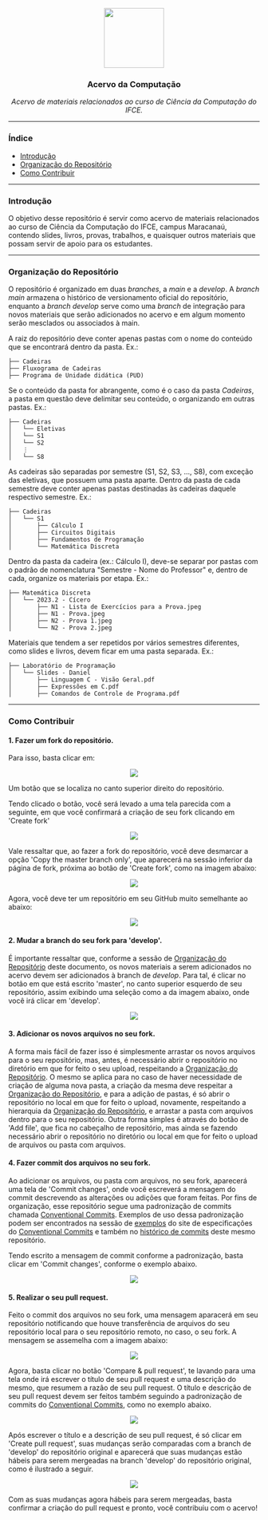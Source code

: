 <p align="center">
  <img src="src/images/logo.jpg" width="120px" height="120px">
  <h3 align="center"><b>Acervo da Computação</b></h3>
  <p align="center"><i>Acervo de materiais relacionados ao curso de Ciência da Computação do IFCE. </i></p>

---

### Índice
- [Introdução](https://github.com/scriptprivate/acervo-computacao?tab=readme-ov-file#introdu%C3%A7%C3%A3o)
- [Organização do Repositório](https://github.com/scriptprivate/acervo-computacao?tab=readme-ov-file#organiza%C3%A7%C3%A3o-do-reposit%C3%B3rio)
- [Como Contribuir](https://github.com/scriptprivate/acervo-computacao?tab=readme-ov-file#como-contribuir)

---

### Introdução

O objetivo desse repositório é servir como acervo de materiais relacionados ao curso de Ciência da Computação do IFCE, campus Maracanaú, contendo slides, livros, provas, trabalhos, e quaisquer outros materiais que possam servir de apoio para os estudantes. 

---

### Organização do Repositório 

O repositório é organizado em duas *branches*, a *main* e a *develop*. A *branch* *main* armazena o histórico de versionamento oficial do repositório, enquanto a *branch* *develop* serve como uma *branch* de integração para novos materiais que serão adicionados no acervo e em algum momento serão mesclados ou associados à main. 

A raiz do repositório deve conter apenas pastas com o nome do conteúdo que se encontrará dentro da pasta. Ex.:

```
├── Cadeiras
├── Fluxograma de Cadeiras
├── Programa de Unidade didática (PUD)
```

Se o conteúdo da pasta for abrangente, como é o caso da pasta *Cadeiras*, a pasta em questão deve delimitar seu conteúdo, o organizando em outras pastas. Ex.:

```
├── Cadeiras
│   └── Eletivas
│   └── S1
│   └── S2
│   ⋮ 
│   └── S8
```

As cadeiras são separadas por semestre (S1, S2, S3, ..., S8), com exceção das eletivas, que possuem uma pasta aparte. Dentro da pasta de cada semestre deve conter apenas pastas destinadas às cadeiras daquele respectivo semestre. Ex.:

```
├── Cadeiras
│   └── S1
│       ├── Cálculo I
│       ├── Circuitos Digitais
│       ├── Fundamentos de Programação
│       └── Matemática Discreta
```

Dentro da pasta da cadeira (ex.: Cálculo I), deve-se separar por pastas com o padrão de nomenclatura "Semestre - Nome do Professor" e, dentro de cada, organize os materiais por etapa. Ex.:

```
├── Matemática Discreta
│   └── 2023.2 - Cícero
│       ├── N1 - Lista de Exercícios para a Prova.jpeg
│       ├── N1 - Prova.jpeg
│       ├── N2 - Prova 1.jpeg
│       └── N2 - Prova 2.jpeg
```

Materiais que tendem a ser repetidos por vários semestres diferentes, como slides e livros, devem ficar em uma pasta separada. Ex.:

```
├── Laboratório de Programação
│   └── Slides - Daniel
│       ├── Linguagem C - Visão Geral.pdf
│       ├── Expressões em C.pdf
│       ├── Comandos de Controle de Programa.pdf
```

--- 

### Como Contribuir 

#### 1. Fazer um fork do repositório.

Para isso, basta clicar em:
   <p align="center">
    <img src="src/images/fork.png">

Um botão que se localiza no canto superior direito do repositório.

Tendo clicado o botão, você será levado a uma tela parecida com a seguinte, em que você confirmará a criação de seu fork clicando em 'Create fork'
   <p align="center">
    <img src="src/images/create_fork.png">

Vale ressaltar que, ao fazer a fork do repositório, você deve desmarcar a opção 'Copy the master branch only', que aparecerá na sessão inferior da página de fork, próxima ao botão de 'Create fork', como na imagem abaixo:
   <p align="center">
    <img src="src/images/copy_branch.png">

Agora, você deve ter um repositório em seu GitHub muito semelhante ao abaixo:
   <p align="center">
    <img src="src/images/fork_repo.png">

#### 2. Mudar a branch do seu fork para 'develop'.

É importante ressaltar que, conforme a sessão de [Organização do Repositório](https://github.com/scriptprivate/acervo-computacao?tab=readme-ov-file#organiza%C3%A7%C3%A3o-do-reposit%C3%B3rio) deste documento, os novos materiais a serem adicionados no acervo devem ser adicionados à branch de *develop*. Para tal, é clicar no botão em que está escrito 'master', no canto superior esquerdo de seu repositório, assim exibindo uma seleção como a da imagem abaixo, onde você irá clicar em 'develop'.
   <p align="center">
    <img src="src/images/switch_branches.png">

#### 3. Adicionar os novos arquivos no seu fork.

A forma mais fácil de fazer isso é simplesmente arrastar os novos arquivos para o seu repositório, mas, antes, é necessário abrir o repositório no diretório em que for feito o seu upload, respeitando a [Organização do Repositório](https://github.com/scriptprivate/acervo-computacao?tab=readme-ov-file#organiza%C3%A7%C3%A3o-do-reposit%C3%B3rio). O mesmo se aplica para no caso de haver necessidade de criação de alguma nova pasta, a criação da mesma deve respeitar a [Organização do Repositório](https://github.com/scriptprivate/acervo-computacao?tab=readme-ov-file#organiza%C3%A7%C3%A3o-do-reposit%C3%B3rio), e para a adição de pastas, é só abrir o repositório no local em que for feito o upload, novamente, respeitando a hierarquia da [Organização do Repositório](https://github.com/scriptprivate/acervo-computacao?tab=readme-ov-file#organiza%C3%A7%C3%A3o-do-reposit%C3%B3rio), e arrastar a pasta com arquivos dentro para o seu repositório. 
Outra forma simples é através do botão de 'Add file', que fica no cabeçalho de repositório, mas ainda se fazendo necessário abrir o repositório no diretório ou local em que for feito o upload de arquivos ou pasta com arquivos.

#### 4. Fazer commit dos arquivos no seu fork.

Ao adicionar os arquivos, ou pasta com arquivos, no seu fork, aparecerá uma tela de 'Commit changes', onde você escreverá a mensagem do commit descrevendo as alterações ou adições que foram feitas. Por fins de organização, esse repositório segue uma padronização de commits chamada [Conventional Commits](https://www.conventionalcommits.org/pt-br/v1.0.0-beta.4/). Exemplos de uso dessa padronização podem ser encontrados na sessão de [exemplos](https://www.conventionalcommits.org/pt-br/v1.0.0-beta.4/) do site de especificações do [Conventional Commits](https://www.conventionalcommits.org/pt-br/v1.0.0-beta.4/) e também no [histórico de commits](https://github.com/scriptprivate/acervo-computacao/commits/main/) deste mesmo repositório. 

Tendo escrito a mensagem de commit conforme a padronização, basta clicar em 'Commit changes', conforme o exemplo abaixo.
   <p align="center">
    <img src="src/images/commit_changes.png">

#### 5. Realizar o seu pull request.

Feito o commit dos arquivos no seu fork, uma mensagem aparacerá em seu repositório notificando que houve transferência de arquivos do seu repositório local para o seu repositório remoto, no caso, o seu fork. A mensagem se assemelha com a imagem abaixo:
   <p align="center">
    <img src="src/images/compare_n_pr.png">

Agora, basta clicar no botão 'Compare & pull request', te lavando para uma tela onde irá escrever o título de seu pull request e uma descrição do mesmo, que resumem a razão de seu pull request. O título e descrição de seu pull request devem ser feitos também seguindo a padronização de commits do [Conventional Commits](https://www.conventionalcommits.org/pt-br/v1.0.0-beta.4/), como no exemplo abaixo.
   <p align="center">
    <img src="src/images/create_pr.png">

Após escrever o título e a descrição de seu pull request, é só clicar em 'Create pull request', suas mudanças serão comparadas com a branch de 'develop' do repositório original e aparecerá que suas mudanças estão hábeis para serem mergeadas na branch 'develop' do repositório original, como é ilustrado a seguir.
   <p align="center">
    <img src="src/images/comparing_changes.png">

Com as suas mudanças agora hábeis para serem mergeadas, basta confirmar a criação do pull request e pronto, você contribuiu com o acervo!
